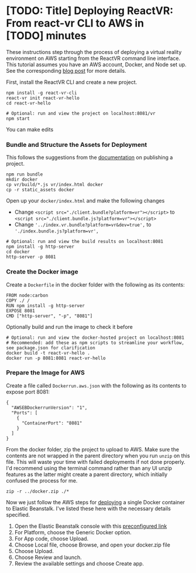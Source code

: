 # [TODO: Title] Deploying ReactVR: From react-vr CLI to AWS in [TODO] minutes

These instructions step through the process of deploying a virtual reality environment on AWS starting from the ReactVR command line interface. This tutorial assumes you have an AWS account, Docker, and Node set up. See the corresponding [blog post]() for more details.

First, install the ReactVR CLI and create a new project.

```
npm install -g react-vr-cli
react-vr init react-vr-hello
cd react-vr-hello

# Optional: run and view the project on localhost:8081/vr
npm start
```

You can make edits 

### Bundle and Structure the Assets for Deployment

This follows the suggestions from the [documentation](https://facebook.github.io/react-vr/docs/publishing.html) on publishing a project.
```
npm run bundle
mkdir docker
cp vr/build/*.js vr/index.html docker
cp -r static_assets docker
```

Open up your `docker/index.html` and make the following changes
- Change `<script src="./client.bundle?platform=vr"></script>` to `<script src="./client.bundle.js?platform=vr"></script>`
- Change `'../index.vr.bundle?platform=vr&dev=true',` to `'./index.bundle.js?platform=vr',`

```
# Optional: run and view the build results on localhost:8081
npm install -g http-server
cd docker
http-server -p 8081
```

### Create the Docker image
Create a `Dockerfile` in the docker folder with the following as its contents:
```
FROM node:carbon
COPY ./ /
RUN npm install -g http-server
EXPOSE 8081
CMD ["http-server", "-p", "8081"]
```

Optionally build and run the image to check it before 
```
# Optional: run and view the docker-hosted project on localhost:8081
# Recommended: add these as npm scripts to streamline your workflow, see package.json for clarification
docker build -t react-vr-hello .
docker run -p 8081:8081 react-vr-hello
```

### Prepare the Image for AWS

Create a file called `Dockerrun.aws.json` with the following as its contents to expose port 8081:
```
{
  "AWSEBDockerrunVersion": "1",
  "Ports": [
    {
      "ContainerPort": "8081"
    }
  ]
}
```

From the docker folder, zip the project to upload to AWS. Make sure the contents are not wrapped in the parent directory when you run `unzip` on this file. This will waste your time with failed deployments if not done properly. I'd recommend using the terminal command rather than any UI unzip features as the latter might create a parent directory, which initially confused the process for me.
```
zip -r ../docker.zip ./*
```

Now we just follow the AWS steps for [deploying](https://docs.aws.amazon.com/elasticbeanstalk/latest/dg/docker-singlecontainer-deploy.html) a single Docker container to Elastic Beanstalk. I've listed these here with the necessary details specified.
1. Open the Elastic Beanstalk console with this [preconfigured link](console.aws.amazon.com/elasticbeanstalk/home#/newApplication?applicationName=tutorials&environmentType=LoadBalanced)
2. For Platform, choose the Generic Docker option.
3. For App code, choose Upload.
4. Choose Local file, choose Browse, and open your docker.zip file
5. Choose Upload.
6. Choose Review and launch.
7. Review the available settings and choose Create app.
